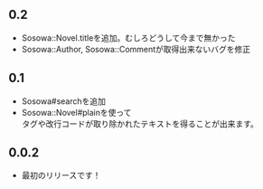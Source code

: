 ## 0.2
* Sosowa::Novel.titleを追加。むしろどうして今まで無かった
* Sosowa::Author, Sosowa::Commentが取得出来ないバグを修正

## 0.1
* Sosowa#searchを追加
* Sosowa::Novel#plainを使って<br>タグや改行コードが取り除かれたテキストを得ることが出来ます。

## 0.0.2
* 最初のリリースです！